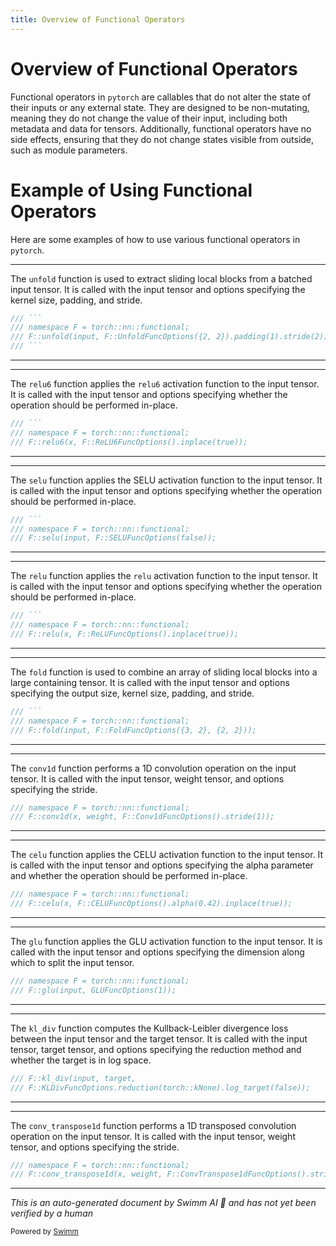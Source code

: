 ```yaml
---
title: Overview of Functional Operators
---
```

# Overview of Functional Operators

Functional operators in <SwmToken path="tools/nightly.py" pos="306:1:1" line-data="    pytorch, platform = &quot;&quot;, &quot;&quot;">`pytorch`</SwmToken> are callables that do not alter the state of their inputs or any external state. They are designed to be non-mutating, meaning they do not change the value of their input, including both metadata and data for tensors. Additionally, functional operators have no side effects, ensuring that they do not change states visible from outside, such as module parameters.

# Example of Using Functional Operators

Here are some examples of how to use various functional operators in <SwmToken path="tools/nightly.py" pos="306:1:1" line-data="    pytorch, platform = &quot;&quot;, &quot;&quot;">`pytorch`</SwmToken>.

<SwmSnippet path="/torch/csrc/api/include/torch/nn/functional/fold.h" line="87">

---

The <SwmToken path="torch/csrc/api/include/torch/nn/functional/fold.h" pos="89:4:4" line-data="/// F::unfold(input, F::UnfoldFuncOptions({2, 2}).padding(1).stride(2));">`unfold`</SwmToken> function is used to extract sliding local blocks from a batched input tensor. It is called with the input tensor and options specifying the kernel size, padding, and stride.

````c
/// ```
/// namespace F = torch::nn::functional;
/// F::unfold(input, F::UnfoldFuncOptions({2, 2}).padding(1).stride(2));
/// ```
````

---

</SwmSnippet>

<SwmSnippet path="/torch/csrc/api/include/torch/nn/functional/activation.h" line="455">

---

The <SwmToken path="torch/csrc/api/include/torch/nn/functional/activation.h" pos="457:4:4" line-data="/// F::relu6(x, F::ReLU6FuncOptions().inplace(true));">`relu6`</SwmToken> function applies the <SwmToken path="torch/csrc/api/include/torch/nn/functional/activation.h" pos="457:4:4" line-data="/// F::relu6(x, F::ReLU6FuncOptions().inplace(true));">`relu6`</SwmToken> activation function to the input tensor. It is called with the input tensor and options specifying whether the operation should be performed in-place.

````c
/// ```
/// namespace F = torch::nn::functional;
/// F::relu6(x, F::ReLU6FuncOptions().inplace(true));
````

---

</SwmSnippet>

<SwmSnippet path="/torch/csrc/api/include/torch/nn/functional/activation.h" line="67">

---

The <SwmToken path="torch/csrc/api/include/torch/nn/functional/activation.h" pos="69:4:4" line-data="/// F::selu(input, F::SELUFuncOptions(false));">`selu`</SwmToken> function applies the SELU activation function to the input tensor. It is called with the input tensor and options specifying whether the operation should be performed in-place.

````c
/// ```
/// namespace F = torch::nn::functional;
/// F::selu(input, F::SELUFuncOptions(false));
````

---

</SwmSnippet>

<SwmSnippet path="/torch/csrc/api/include/torch/nn/functional/activation.h" line="425">

---

The <SwmToken path="torch/csrc/api/include/torch/nn/functional/activation.h" pos="427:4:4" line-data="/// F::relu(x, F::ReLUFuncOptions().inplace(true));">`relu`</SwmToken> function applies the <SwmToken path="torch/csrc/api/include/torch/nn/functional/activation.h" pos="427:4:4" line-data="/// F::relu(x, F::ReLUFuncOptions().inplace(true));">`relu`</SwmToken> activation function to the input tensor. It is called with the input tensor and options specifying whether the operation should be performed in-place.

````c
/// ```
/// namespace F = torch::nn::functional;
/// F::relu(x, F::ReLUFuncOptions().inplace(true));
````

---

</SwmSnippet>

<SwmSnippet path="/torch/csrc/api/include/torch/nn/functional/fold.h" line="41">

---

The <SwmToken path="torch/csrc/api/include/torch/nn/functional/fold.h" pos="43:4:4" line-data="/// F::fold(input, F::FoldFuncOptions({3, 2}, {2, 2}));">`fold`</SwmToken> function is used to combine an array of sliding local blocks into a large containing tensor. It is called with the input tensor and options specifying the output size, kernel size, padding, and stride.

````c
/// ```
/// namespace F = torch::nn::functional;
/// F::fold(input, F::FoldFuncOptions({3, 2}, {2, 2}));
````

---

</SwmSnippet>

<SwmSnippet path="/torch/csrc/api/include/torch/nn/functional/conv.h" line="53">

---

The <SwmToken path="torch/csrc/api/include/torch/nn/functional/conv.h" pos="54:4:4" line-data="/// F::conv1d(x, weight, F::Conv1dFuncOptions().stride(1));">`conv1d`</SwmToken> function performs a 1D convolution operation on the input tensor. It is called with the input tensor, weight tensor, and options specifying the stride.

```c
/// namespace F = torch::nn::functional;
/// F::conv1d(x, weight, F::Conv1dFuncOptions().stride(1));
```

---

</SwmSnippet>

<SwmSnippet path="/torch/csrc/api/include/torch/nn/functional/activation.h" line="526">

---

The <SwmToken path="torch/csrc/api/include/torch/nn/functional/activation.h" pos="527:4:4" line-data="/// F::celu(x, F::CELUFuncOptions().alpha(0.42).inplace(true));">`celu`</SwmToken> function applies the CELU activation function to the input tensor. It is called with the input tensor and options specifying the alpha parameter and whether the operation should be performed in-place.

```c
/// namespace F = torch::nn::functional;
/// F::celu(x, F::CELUFuncOptions().alpha(0.42).inplace(true));
```

---

</SwmSnippet>

<SwmSnippet path="/torch/csrc/api/include/torch/nn/functional/activation.h" line="364">

---

The <SwmToken path="torch/csrc/api/include/torch/nn/functional/activation.h" pos="365:4:4" line-data="/// F::glu(input, GLUFuncOptions(1));">`glu`</SwmToken> function applies the GLU activation function to the input tensor. It is called with the input tensor and options specifying the dimension along which to split the input tensor.

```c
/// namespace F = torch::nn::functional;
/// F::glu(input, GLUFuncOptions(1));
```

---

</SwmSnippet>

<SwmSnippet path="/torch/csrc/api/include/torch/nn/functional/loss.h" line="89">

---

The <SwmToken path="torch/csrc/api/include/torch/nn/functional/loss.h" pos="89:4:4" line-data="/// F::kl_div(input, target,">`kl_div`</SwmToken> function computes the Kullback-Leibler divergence loss between the input tensor and the target tensor. It is called with the input tensor, target tensor, and options specifying the reduction method and whether the target is in log space.

```c
/// F::kl_div(input, target,
/// F::KLDivFuncOptions.reduction(torch::kNone).log_target(false));
```

---

</SwmSnippet>

<SwmSnippet path="/torch/csrc/api/include/torch/nn/functional/conv.h" line="191">

---

The <SwmToken path="torch/csrc/api/include/torch/nn/functional/conv.h" pos="192:4:4" line-data="/// F::conv_transpose1d(x, weight, F::ConvTranspose1dFuncOptions().stride(1));">`conv_transpose1d`</SwmToken> function performs a 1D transposed convolution operation on the input tensor. It is called with the input tensor, weight tensor, and options specifying the stride.

```c
/// namespace F = torch::nn::functional;
/// F::conv_transpose1d(x, weight, F::ConvTranspose1dFuncOptions().stride(1));
```

---

</SwmSnippet>

*This is an auto-generated document by Swimm AI 🌊 and has not yet been verified by a human*

<SwmMeta version="3.0.0" repo-id="Z2l0aHViJTNBJTNBcHl0b3JjaC1hdXRvZG9jcy1kZW1vJTNBJTNBU3dpbW0tRGVtbw==" repo-name="pytorch-autodocs-demo"><sup>Powered by [Swimm](https://app.swimm.io/)</sup></SwmMeta>

